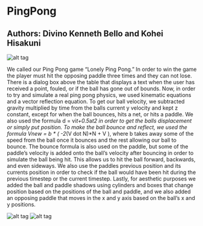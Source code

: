# PingPong

Authors: Divino Kenneth Bello and Kohei Hisakuni
----------------------------------------------------------------------------------------------------------------------------
![alt tag](https://github.com/kennybello/kennybello.github.io/blob/master/img/portfolio/Capture.PNG)

We called our Ping Pong game “Lonely Ping Pong.” In order to win the game the player must hit the opposing paddle three times and they can not lose. There is a dialog box above the table that displays a text when the user has received a point, fouled, or if the ball has gone out of bounds. Now, in order to try and simulate a real ping pong physics, we used kinematic equations and a vector reflection equation. To get our ball velocity, we subtracted gravity multiplied by time from the balls current y velocity and kept z constant, except for when the ball bounces, hits a net, or hits a paddle. We also used the formula d = vi*t+0.5*a*t2 in order to get the balls displacement or simply put position. To make the ball bounce and reflect, we used the formula Vnew = b * ( -2*(V dot N)*N + V ), where b takes away some of the speed from the ball once it bounces and the rest allowing our ball to bounce. The bounce formula is also used on the paddle, but some of the paddle’s velocity is added onto the ball’s velocity after bouncing in order to simulate the ball being hit. This allows us to hit the ball forward, backwards, and even sideways. We also use the paddles previous position and its currents position in order to check if the ball would have been hit during the previous timestep or the current timestep. Lastly, for aesthetic purposes we added the ball and paddle shadows using cylinders and boxes that change position based on the positions of the ball and paddle, and we also added an opposing paddle that moves in the x and y axis based on the ball’s x and y positions. 

![alt tag](https://github.com/kennybello/kennybello.github.io/blob/master/img/portfolio/Capture1.PNG)
![alt tag](https://github.com/kennybello/kennybello.github.io/blob/master/img/portfolio/Capture2.PNG)

